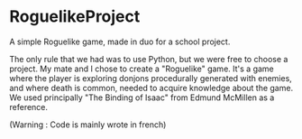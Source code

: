 # RoguelikeProject
A simple Roguelike game, made in duo for a school project.

The only rule that we had was to use Python, but we were free to choose a project. My mate and I chose to create a "Roguelike" game. It's a game where the player is exploring donjons procedurally generated with enemies, and where death is common, needed to acquire knowledge about the game. We used principally "The Binding of Isaac" from Edmund McMillen as a reference.

(Warning : Code is mainly wrote in french)
